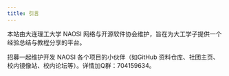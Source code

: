 ```yaml
---
title: 引言
---
```


本站由大连理工大学 NAOSI 网络与开源软件协会维护，旨在为大工学子提供一个经验总结与教程分享的平台。

招募一起维护开发 NAOSI 各个项目的小伙伴（如GitHub 资料仓库、社团主页、校内镜像站、校内论坛等）。详情加Q群：704159634。